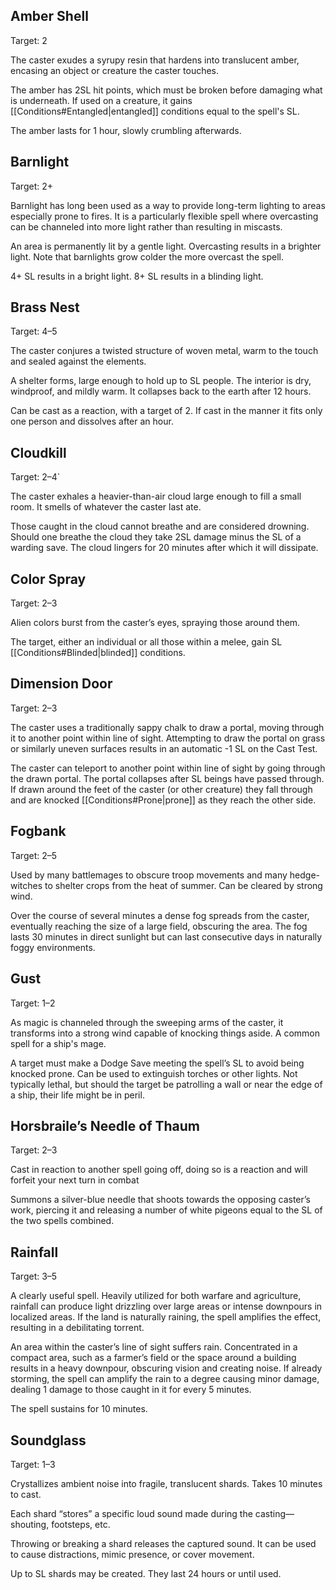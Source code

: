 ## Amber Shell
Target: 2 

The caster exudes a syrupy resin that hardens into translucent amber, encasing an object or creature the caster touches.

The amber has 2SL hit points, which must be broken before damaging what is underneath. If used on a creature, it gains [[Conditions#Entangled|entangled]] conditions equal to the spell's SL.

The amber lasts for 1 hour, slowly crumbling afterwards.
## Barnlight
Target: 2+

Barnlight has long been used as a way to provide long-term lighting to areas especially prone to fires. It is a particularly flexible spell where overcasting can be channeled into more light rather than resulting in miscasts.

An area is permanently lit by a gentle light. Overcasting results in a brighter light. Note that barnlights grow colder the more overcast the spell. 

4+ SL results in a bright light. 8+ SL results in a blinding light. 
## Brass Nest
Target: 4–5

The caster conjures a twisted structure of woven metal, warm to the touch and sealed against the elements.

A shelter forms, large enough to hold up to SL people. The interior is dry, windproof, and mildly warm. It collapses back to the earth after 12 hours.

Can be cast as a reaction, with a target of 2. If cast in the manner it fits only one person and dissolves after an hour.
## Cloudkill
Target: 2–4`

The caster exhales a heavier-than-air cloud large enough to fill a small room. It smells of whatever the caster last ate.

Those caught in the cloud cannot breathe and are considered drowning. Should one breathe the cloud they take 2SL damage minus the SL of a warding save. The cloud lingers for 20 minutes after which it will dissipate. 
## Color Spray
Target: 2–3

Alien colors burst from the caster’s eyes, spraying those around them.

The target, either an individual or all those within a melee, gain SL [[Conditions#Blinded|blinded]] conditions.
## Dimension Door
Target: 2–3

The caster uses a traditionally sappy chalk to draw a portal, moving through it to another point within line of sight. Attempting to draw the portal on grass or similarly uneven surfaces results in an automatic -1 SL on the Cast Test.

The caster can teleport to another point within line of sight by going through the drawn portal. The portal collapses after SL beings have passed through. If drawn around the feet of the caster (or other creature) they fall through and are knocked [[Conditions#Prone|prone]] as they reach the other side.
## Fogbank
Target: 2–5

Used by many battlemages to obscure troop movements and many hedge-witches to shelter crops from the heat of summer. Can be cleared by strong wind. 

Over the course of several minutes a dense fog spreads from the caster, eventually reaching the size of a large field, obscuring the area. The fog lasts 30 minutes in direct sunlight but can last consecutive days in naturally foggy environments. 
## Gust
Target: 1–2

As magic is channeled through the sweeping arms of the caster, it transforms into a strong wind capable of knocking things aside. A common spell for a ship's mage. 

A target must make a Dodge Save meeting the spell’s SL to avoid being knocked prone. Can be used to extinguish torches or other lights. Not typically lethal, but should the target be patrolling a wall or near the edge of a ship, their life might be in peril. 
## Horsbraile’s Needle of Thaum
Target: 2–3

Cast in reaction to another spell going off, doing so is a reaction and will forfeit your next turn in combat

Summons a silver-blue needle that shoots towards the opposing caster’s work, piercing it and releasing a number of white pigeons equal to the SL of the two spells combined.
## Rainfall
Target: 3–5

A clearly useful spell. Heavily utilized for both warfare and agriculture, rainfall can produce light drizzling over large areas or intense downpours in localized areas. If the land is naturally raining, the spell amplifies the effect, resulting in a debilitating torrent.

An area within the caster’s line of sight suffers rain. Concentrated in a compact area, such as a farmer’s field or the space around a building results in a heavy downpour, obscuring vision and creating noise. If already storming, the spell can amplify the rain to a degree causing minor damage, dealing 1 damage to those caught in it for every 5 minutes.

The spell sustains for 10 minutes.
## Soundglass
Target: 1–3

Crystallizes ambient noise into fragile, translucent shards. Takes 10 minutes to cast.

Each shard “stores” a specific loud sound made during the casting—shouting, footsteps, etc.

Throwing or breaking a shard releases the captured sound. It can be used to cause distractions, mimic presence, or cover movement.

Up to SL shards may be created. They last 24 hours or until used.